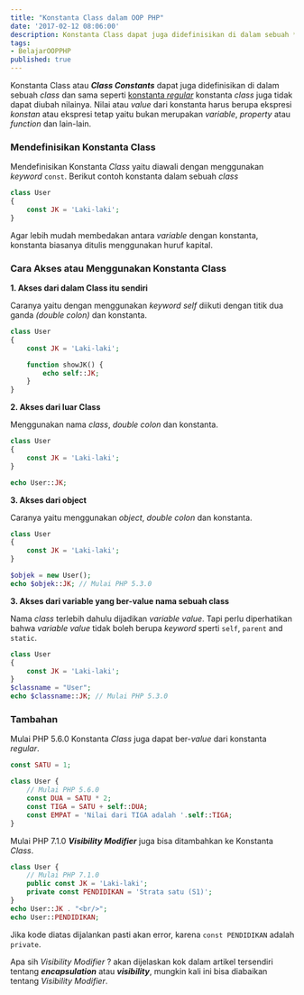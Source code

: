 ```yaml
---
title: "Konstanta Class dalam OOP PHP"
date: '2017-02-12 08:06:00'
description: Konstanta Class dapat juga didefinisikan di dalam sebuah *class* dan sama seperti konstanta regular konstanta class juga tidak dapat diubah nilainya.
tags:
- BelajarOOPPHP
published: true
---
```


Konstanta Class atau **_Class Constants_** dapat juga didefinisikan di dalam sebuah *class* dan sama seperti <a href="https://khoerodin.id/konstanta-dalam-php/" target="_blank">konstanta *regular*</a> konstanta *class* juga tidak dapat diubah nilainya. Nilai atau *value* dari konstanta harus berupa ekspresi *konstan* atau ekspresi tetap yaitu bukan merupakan *variable*, *property* atau *function* dan lain-lain.

### Mendefinisikan Konstanta Class
Mendefinisikan Konstanta *Class* yaitu diawali dengan menggunakan *keyword* `const`. Berikut contoh konstanta dalam sebuah *class*

```php
class User
{
    const JK = 'Laki-laki';
}
```

Agar lebih mudah membedakan antara *variable* dengan konstanta, konstanta biasanya ditulis menggunakan huruf kapital.

### Cara Akses atau Menggunakan Konstanta Class
**1. Akses dari dalam Class itu sendiri**

Caranya yaitu dengan menggunakan *keyword self* diikuti dengan titik dua ganda *(double colon)* dan konstanta.

```php
class User
{
    const JK = 'Laki-laki';

    function showJK() {
        echo self::JK;
    }
}
```

**2. Akses dari luar Class**

Menggunakan nama *class*, *double colon* dan konstanta.

```php
class User
{
    const JK = 'Laki-laki';
}

echo User::JK;
```

**3. Akses dari object**

Caranya yaitu menggunakan *object*, *double colon* dan konstanta.  

```php
class User
{
    const JK = 'Laki-laki';
}

$objek = new User();
echo $objek::JK; // Mulai PHP 5.3.0
```

**3. Akses dari variable yang ber-value nama sebuah class**

Nama *class* terlebih dahulu dijadikan *variable value*. Tapi perlu diperhatikan bahwa *variable value* tidak boleh berupa *keyword* sperti `self`, `parent` and `static`.

```php
class User
{
    const JK = 'Laki-laki';
}
$classname = "User";
echo $classname::JK; // Mulai PHP 5.3.0
```

### Tambahan
Mulai PHP 5.6.0 Konstanta *Class* juga dapat ber-*value* dari konstanta *regular*.

```php
const SATU = 1;

class User {
    // Mulai PHP 5.6.0
    const DUA = SATU * 2;
    const TIGA = SATU + self::DUA;
    const EMPAT = 'Nilai dari TIGA adalah '.self::TIGA;
}
```

Mulai PHP 7.1.0 **_Visibility Modifier_** juga bisa ditambahkan ke Konstanta *Class*.

```php
class User {
    // Mulai PHP 7.1.0
    public const JK = 'Laki-laki';
    private const PENDIDIKAN = 'Strata satu (S1)';
}
echo User::JK . "<br/>";
echo User::PENDIDIKAN;
```

Jika kode diatas dijalankan pasti akan error, karena `const PENDIDIKAN` adalah `private`.

Apa sih *Visibility Modifier* ? akan dijelaskan kok dalam artikel tersendiri tentang **_encapsulation_** atau **_visibility_**, mungkin kali ini bisa diabaikan tentang *Visibility Modifier*.